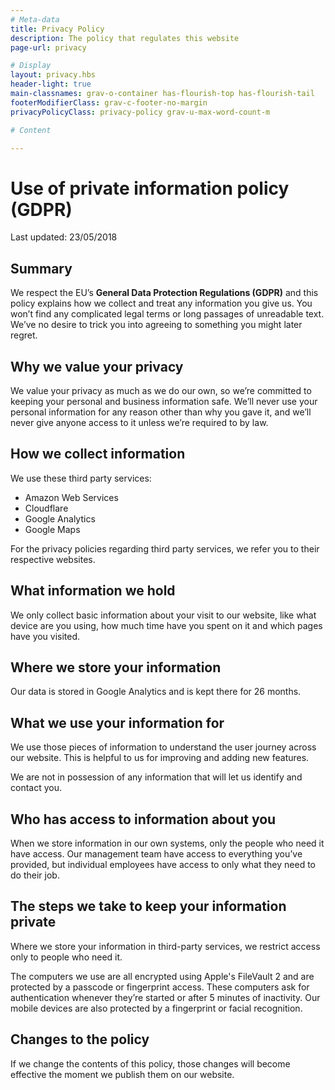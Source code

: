 ```yaml
---
# Meta-data
title: Privacy Policy
description: The policy that regulates this website
page-url: privacy

# Display
layout: privacy.hbs
header-light: true
main-classnames: grav-o-container has-flourish-top has-flourish-tail
footerModifierClass: grav-c-footer-no-margin
privacyPolicyClass: privacy-policy grav-u-max-word-count-m

# Content

---
```

# Use of private information policy (GDPR)
Last updated: 23/05/2018


## Summary

We respect the EU’s **General Data Protection Regulations (GDPR)** and this policy explains how we collect and treat any information you give us. You won’t find any complicated legal terms or long passages of unreadable text. We’ve no desire to trick you into agreeing to something you might later regret.


## Why we value your privacy

We value your privacy as much as we do our own, so we’re committed to keeping your personal and business information safe. We’ll never use your personal information for any reason other than why you gave it, and we’ll never give anyone access to it unless we’re required to by law.


## How we collect information

We use these third party services:
- Amazon Web Services
- Cloudflare
- Google Analytics
- Google Maps

For the privacy policies regarding third party services, we refer you to their respective websites.


## What information we hold

We only collect basic information about your visit to our website, like what device are you using, how much time have you spent on it and which pages have you visited.


## Where we store your information

Our data is stored in Google Analytics and is kept there for 26 months.


## What we use your information for

We use those pieces of information to understand the user journey across our website. This is helpful to us for improving and adding new features.

We are not in possession of any information that will let us identify and contact you.


## Who has access to information about you

When we store information in our own systems, only the people who need it have access. Our management team have access to everything you’ve provided, but individual employees have access to only what they need to do their job.


## The steps we take to keep your information private

Where we store your information in third-party services, we restrict access only to people who need it.

The computers we use are all encrypted using Apple's FileVault 2 and are protected by a passcode or fingerprint access. These computers ask for authentication whenever they’re started or after 5 minutes of inactivity. Our mobile devices are also protected by a fingerprint or facial recognition.


## Changes to the policy

If we change the contents of this policy, those changes will become effective the moment we publish them on our website.
